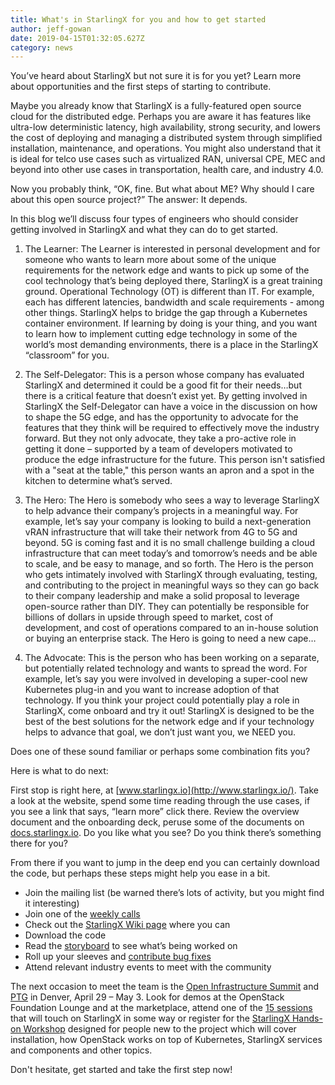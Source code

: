 ```yaml
---
title: What's in StarlingX for you and how to get started
author: jeff-gowan
date: 2019-04-15T01:32:05.627Z
category: news
---
```

You’ve heard about StarlingX but not sure it is for you yet? Learn more about opportunities and the first steps of starting to contribute. <!-- more -->

Maybe you already know that StarlingX is a fully-featured open source cloud for the distributed edge. Perhaps you are aware it has features like ultra-low deterministic latency, high availability, strong security, and lowers the cost of deploying and managing a distributed system through simplified installation, maintenance, and operations. You might also understand that it is ideal for telco use cases such as virtualized RAN, universal CPE, MEC and beyond into other use cases in transportation, health care, and industry 4.0.

Now you probably think, “OK, fine. But what about ME? Why should I care about this open source project?” The answer: It depends.

In this blog we’ll discuss four types of engineers who should consider getting involved in StarlingX and what they can do to get started.

1. The Learner: The Learner is interested in personal development and for someone who wants to learn more about some of the unique requirements for the network edge and wants to pick up some of the cool technology that’s being deployed there, StarlingX is a great training ground. Operational Technology (OT) is different than IT. For example, each has different latencies, bandwidth and scale requirements - among other things. StarlingX helps to bridge the gap through a Kubernetes container environment. If learning by doing is your thing, and you want to learn how to implement cutting edge technology in some of the world’s most demanding environments, there is a place in the StarlingX “classroom” for you.

2. The Self-Delegator: This is a person whose company has evaluated StarlingX and determined it could be a good fit for their needs…but there is a critical feature that doesn’t exist yet. By getting involved in StarlingX the Self-Delegator can have a voice in the discussion on how to shape the 5G edge, and has the opportunity to advocate for the features that they think will be required to effectively move the industry forward. But they not only advocate, they take a pro-active role in getting it done – supported by a team of developers motivated to produce the edge infrastructure for the future. This person isn't satisfied with a "seat at the table," this person wants an apron and a spot in the kitchen to determine what’s served.

3. The Hero: The Hero is somebody who sees a way to leverage StarlingX to help advance their company’s projects in a meaningful way. For example, let’s say your company is looking to build a next-generation vRAN infrastructure that will take their network from 4G to 5G and beyond. 5G is coming fast and it is no small challenge building a cloud infrastructure that can meet today’s and tomorrow’s needs and be able to scale, and be easy to manage, and so forth. The Hero is the person who gets intimately involved with StarlingX through evaluating, testing, and contributing to the project in meaningful ways so they can go back to their company leadership and make a solid proposal to leverage open-source rather than DIY. They can potentially be responsible for billions of dollars in upside through speed to market, cost of development, and cost of operations compared to an in-house solution or buying an enterprise stack. The Hero is going to need a new cape…

4. The Advocate: This is the person who has been working on a separate, but potentially related technology and wants to spread the word. For example, let’s say you were involved in developing a super-cool new Kubernetes plug-in and you want to increase adoption of that technology. If you think your project could potentially play a role in StarlingX, come onboard and try it out! StarlingX is designed to be the best of the best solutions for the network edge and if your technology helps to advance that goal, we don’t just want you, we NEED you.

Does one of these sound familiar or perhaps some combination fits you?

Here is what to do next:

First stop is right here, at [www.starlingx.io](http://www.starlingx.io/). Take a look at the website, spend some time reading through the use cases, if you see a link that says, “learn more” click there. Review the overview document and the onboarding deck, peruse some of the documents on [docs.starlingx.io](https://docs.starlingx.io/). Do you like what you see? Do you think there’s something there for you?

From there if you want to jump in the deep end you can certainly download the code, but perhaps these steps might help you ease in a bit.

- Join the mailing list (be warned there’s lots of activity, but you might find it interesting)
- Join one of the [weekly calls](https://wiki.openstack.org/wiki/Starlingx/Meetings)
- Check out the [StarlingX Wiki page](https://wiki.openstack.org/wiki/StarlingX#Welcome_to_the_StarlingX_Project) where you can
- Download the code
- Read the [storyboard](https://storyboard.openstack.org/#!/project_group/86) to see what’s being worked on
- Roll up your sleeves and [contribute bug fixes](https://bugs.launchpad.net/starlingx)
- Attend relevant industry events to meet with the community

The next occasion to meet the team is the [Open Infrastructure Summit](https://www.openstack.org/summit/denver-2019) and [PTG](https://www.openstack.org/ptg/) in Denver, April 29 – May 3. Look for demos at the OpenStack Foundation Lounge and at the marketplace, attend one of the [15 sessions](https://www.openstack.org/summit/denver-2019/summit-schedule/global-search?t=starlingx) that will touch on StarlingX in some way or register for the [StarlingX Hands-on Workshop](https://www.openstack.org/summit/denver-2019/summit-schedule/events/23630/starlingx-hands-on-workshop) designed for people new to the project which will cover installation, how OpenStack works on top of Kubernetes, StarlingX services and components and other topics.

Don't hesitate, get started and take the first step now!

